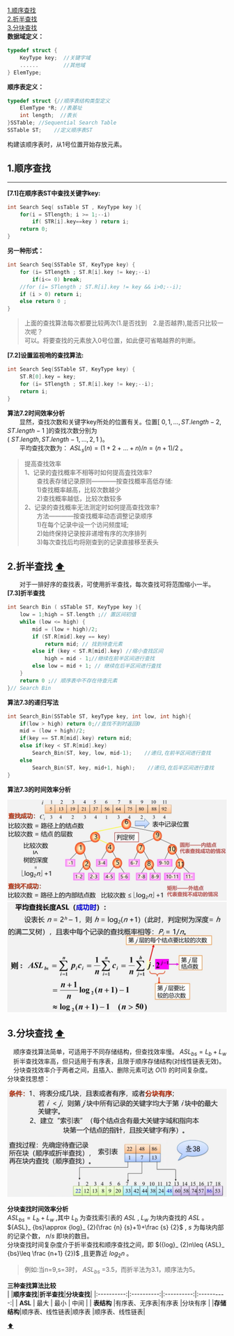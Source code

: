 <span id = "top"></sapn>
[1.顺序查找](#part1)  
[2.折半查找](#part2)  
[3.分块查找](#part3)  
**数据域定义：**  
```cpp
typedef struct {
    KeyType key;  //关键字域
    ......        //其他域
} ElemType;
```
**顺序表定义：**
```cpp
typedef struct {//顺序表结构类型定义
    ElemType *R; //表基址
    int length;  //表长
}SSTable; //Sequential Search Table
SSTable ST;    //定义顺序表ST
```
构建该顺序表时，从1号位置开始存放元素。 
<span id = "part1"></span>  
## 1.顺序查找  
---  
**[7.1]在顺序表ST中查找关键字key:**  
```cpp
int Search Seq( ssTable ST , KeyType key ){
    for(i = STlength; i >= 1;--i)
        if( STR[i].key==key ) return i;
    return 0;
}
```
**另一种形式：**
```cpp
int Search Seq(SSTable ST, KeyType key) {
    for (i= STlength ; ST.R[i].key != key;--i)
        if(i<= 0) break;
    //for (i= STlength ; ST.R[i].key != key && i>0;--i);
    if (i > 0) return i;
    else return 0 ;
}
```
>上面的查找算法每次都要比较两次(1.是否找到　2.是否越界),能否只比较一次呢？  
>可以。将要查找的元素放入0号位置，如此便可省略越界的判断。  

**[7.2]设置监视哨的查找算法:**
```cpp
int Search Seq(SSTable ST, KeyType key) {
    ST.R[0].key = key;
    for (i= STlength ; ST.R[i].key != key;--i);
    return i;
}
```
**算法7.2时间效率分析**  
　　显然，查找次数和关键字key所处的位置有关。位置[ $0,1,..., ST.length-2, ST.length-1$ ]的查找次数分别为  
( $ST.length, ST.length-1,...,2,1$ )。  
　　平均查找次数为： ${ASL}_{s}(n)=(1+2+...+n)/n=(n+1)/2$ 。  
>提高查找效率  
>1、记录的査找概率不相等时如何提高査找效率?  
>　　查找表存储记录原则————按查找概率高低存储:  
>　　1)查找概率越高，比较次数越少  
>　　2)查找概率越低，比较次数较多  
2、记录的查找概率无法测定时如何提高查找效率?  
>　　方法————按查找概率动态调整记录顺序  
>　　1)在每个记录中设一个访问频度域;  
>　　2)始终保持记录按非递增有序的次序排列  
>　　3)每次查找后均将刚查到的记录直接移至表头

<span id = "part2"></span>  
## 2.折半查找  [:arrow_up:](#top)
　　对于一排好序的查找表，可使用折半查找，每次查找可将范围缩小一半。  
**[7.3]折半查找**  
```cpp
int Search Bin ( sSTable ST, KeyType key ){
    low = 1;high = ST.length ;// 置区间初值
    while (low <= high) {
        mid = (low + high)/2;
        if (ST.R[mid].key == key)
            return mid; // 找到待查元素
        else if (key < ST.R[mid].key) //缩小查找区间
            high = mid - 1;//继续在前半区间进行查找
        else low = mid + 1; // 继续在后半区间进行査找
    }
    return 0 ;// 顺序表中不存在待查元素
}// Search Bin
```
**算法7.3的递归写法**  
```cpp
int Search_Bin(SSTable ST, keyType key, int low, int high){
    if(low > high) return 0;//查找不到时返回0
    mid = (low + high)/2;
    if(key == ST.R[mid].key) return mid;
    else if(key < ST.R[mid].key)
        Search_Bin(ST, key, low, mid-1);    //递归,在前半区间进行查找
    else
        Search_Bin(ST, key, mid+1, high);    //递归,在后半区间进行查找
}
```
**算法7.3的时间效率分析**  
<div><img src="./images/折半查找判定树.png"> </img></div>  
<div><img src="./images/折半查找平均查找长度.png"> </img></div>  

<span id = "part3"></span>  
## 3.分块查找  [:arrow_up:](#top)
　顺序查找算法简单，可适用于不同存储结构，但查找效率慢。 ${ASL}_{bs}={L}_{b}+{L}_{w}$   
　折半查找效率高，但只适用于有序表，且限于顺序存储结构(对线性链表无效)。  
　分块查找效率介于两者之间，且插入、删除元素可达 $O(1)$ 的时间复杂度。  
分块查找思想：  
<div><img src="./images/分块查找思想.png"> </img></div>  

**分块查找时间效率分析**  
 ${ASL}_ {bs}={L}_ {b}+{L}_ {w}$ ,其中 ${L}_ {b}$ 为查找索引表的 $ASL$ , ${L}_ {w}$ 为块内查找的 $ASL$ 。  
 ${ASL}_ {bs}\approx {log}_ {2}(\frac {n} {s}+1)+\frac {s} {2}$ , $s$ 为每块内部的记录个数， $n/s$ 即块的数目。  
分块查找时间复杂度介于折半查找和顺序查找之间，即 $({log}_ {2}n\leq {ASL}_ {bs}\leq \frac {n+1} {2})$ ,且更靠近 ${log}_ {2}n$ 。  
>例如:当n=9,s=3时， ${ASL}_ {bs}$ =3.5，而折半法为3.1，顺序法为5。

**三种查找算法比较**  
|            |**顺序查找**|**折半查找**|**分块查找**|
|:----------:|:----------:|:----------:|:----------:|
|   **ASL**  |    最大     |    最小    |    中间    |
| **表结构** |有序表、无序表|有序表      |分块有序    |
|**存储结构**|顺序表、线性链表|顺序表    |顺序表、线性链表|

[:arrow_up:](#top)
